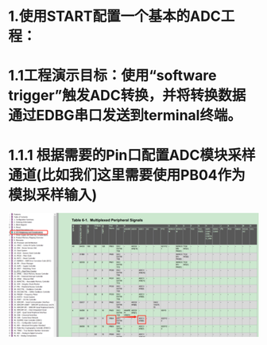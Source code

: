 # 1.使用START配置一个基本的ADC工程：
# 1.1工程演示目标：使用“software trigger”触发ADC转换，并将转换数据通过EDBG串口发送到terminal终端。
# 1.1.1 根据需要的Pin口配置ADC模块采样通道(比如我们这里需要使用PB04作为模拟采样输入)
![image](https://github.com/yuchengstudio/cortex-M/blob/master/cortex-M4/SAME54/picture_resouce/SAME54_ADC_001.png)
